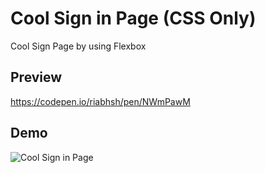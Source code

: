 # Cool Sign in Page (CSS Only)
Cool Sign Page by using Flexbox

## Preview
https://codepen.io/riabhsh/pen/NWmPawM

## Demo
![Cool Sign in Page]()
